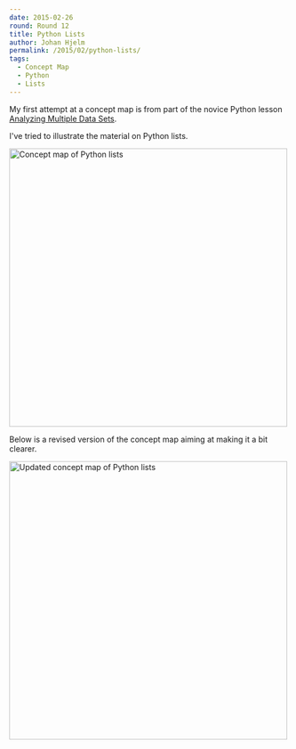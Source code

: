 ```yaml
---
date: 2015-02-26
round: Round 12
title: Python Lists
author: Johan Hjelm
permalink: /2015/02/python-lists/
tags:
  - Concept Map
  - Python
  - Lists
---
```

My first attempt at a concept map is from part of the novice Python lesson [Analyzing Multiple Data Sets](http://swcarpentry.github.io/python-novice-inflammation/02-loop.html).

I've tried to illustrate the material on Python lists.

<a href="http://imgur.com/tGv2YG5"><img alt="Concept map of Python lists" src="http://i.imgur.com/tGv2YG5.jpg?1" width="500px"/></a>

Below is a revised version of the concept map aiming at making it a bit clearer.

<a href="http://imgur.com/lsRsMtN"><img alt="Updated concept map of Python lists" src="http://i.imgur.com/lsRsMtN.jpg" width="500px"/></a>
